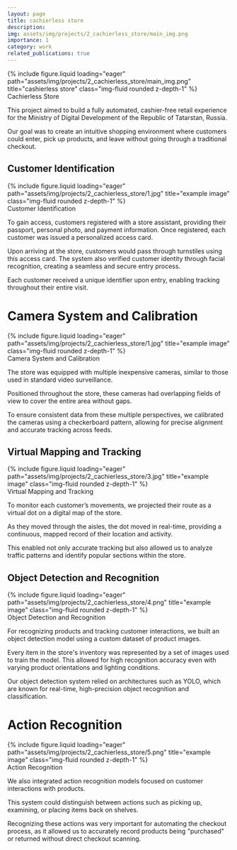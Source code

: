 ```yaml
---
layout: page
title: сachierless store
description: 
img: assets/img/projects/2_cachierless_store/main_img.png
importance: 1
category: work
related_publications: true
---
```


<div class="row">
    <div class="col-sm mt-3 mt-md-0">
        {% include figure.liquid loading="eager" path="assets/img/projects/2_cachierless_store/main_img.png" title="cashierless store" class="img-fluid rounded z-depth-1" %}
    </div>
</div>
<div class="caption">
    Cachierless Store
</div>

This project aimed to build a fully automated, cashier-free retail experience for the Ministry of Digital Development of the Republic of Tatarstan, Russia.

Our goal was to create an intuitive shopping environment where customers could enter, pick up products, and leave without going through a traditional checkout.

## Customer Identification

<div class="row">
    <div class="col-sm mt-3 mt-md-0">
        {% include figure.liquid loading="eager" path="assets/img/projects/2_cachierless_store/1.jpg" title="example image" class="img-fluid rounded z-depth-1" %}
    </div>
</div>
<div class="caption">
    Customer Identification
</div>

To gain access, customers registered with a store assistant, providing their passport, personal photo, and payment information. Once registered, each customer was issued a personalized access card.

Upon arriving at the store, customers would pass through turnstiles using this access card. The system also verified customer identity through facial recognition, creating a seamless and secure entry process.

Each customer received a unique identifier upon entry, enabling tracking throughout their entire visit.

# Camera System and Calibration

<div class="row">
    <div class="col-sm mt-3 mt-md-0">
        {% include figure.liquid loading="eager" path="assets/img/projects/2_cachierless_store/1.jpg" title="example image" class="img-fluid rounded z-depth-1" %}
    </div>
</div>
<div class="caption">
    Camera System and Calibration
</div>

The store was equipped with multiple inexpensive cameras, similar to those used in standard video surveillance.

Positioned throughout the store, these cameras had overlapping fields of view to cover the entire area without gaps.

To ensure consistent data from these multiple perspectives, we calibrated the cameras using a checkerboard pattern, allowing for precise alignment and accurate tracking across feeds.

## Virtual Mapping and Tracking

<div class="row">
    <div class="col-sm mt-3 mt-md-0">
        {% include figure.liquid loading="eager" path="assets/img/projects/2_cachierless_store/3.jpg" title="example image" class="img-fluid rounded z-depth-1" %}
    </div>
</div>
<div class="caption">
    Virtual Mapping and Tracking
</div>

To monitor each customer’s movements, we projected their route as a virtual dot on a digital map of the store.

As they moved through the aisles, the dot moved in real-time, providing a continuous, mapped record of their location and activity.

This enabled not only accurate tracking but also allowed us to analyze traffic patterns and identify popular sections within the store.

## Object Detection and Recognition

<div class="row">
    <div class="col-sm mt-3 mt-md-0">
        {% include figure.liquid loading="eager" path="assets/img/projects/2_cachierless_store/4.png" title="example image" class="img-fluid rounded z-depth-1" %}
    </div>
</div>
<div class="caption">
    Object Detection and Recognition
</div>

For recognizing products and tracking customer interactions, we built an object detection model using a custom dataset of product images.

Every item in the store's inventory was represented by a set of images used to train the model. This allowed for high recognition accuracy even with varying product orientations and lighting conditions.

Our object detection system relied on architectures such as YOLO, which are known for real-time, high-precision object recognition and classification.

# Action Recognition

<div class="row">
    <div class="col-sm mt-3 mt-md-0">
        {% include figure.liquid loading="eager" path="assets/img/projects/2_cachierless_store/5.png" title="example image" class="img-fluid rounded z-depth-1" %}
    </div>
</div>
<div class="caption">
    Action Recognition
</div>

We also integrated action recognition models focused on customer interactions with products.

This system could distinguish between actions such as picking up, examining, or placing items back on shelves.

Recognizing these actions was very important for automating the checkout process, as it allowed us to accurately record products being "purchased" or returned without direct checkout scanning.
